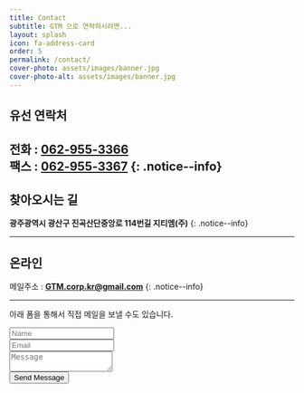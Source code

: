 ```yaml
---
title: Contact
subtitle: GTM 으로 연락하시려면...
layout: splash
icon: fa-address-card
order: 5
permalink: /contact/
cover-photo: assets/images/banner.jpg
cover-photo-alt: assets/images/banner.jpg
---
```




## 유선 연락처
전화 : **[062-955-3366](tel:062-955-3366)**  
팩스 : **[062-955-3367](tel:062-955-3367)**
{: .notice--info}
---
## 찾아오시는 길

**광주광역시 광산구 진곡산단중앙로 114번길 지티엠(주)**
{: .notice--info}

<div class="mobile_map">
  <!-- * 카카오맵 - 지도퍼가기 -->
  <!-- 1. 지도 노드 -->
  <div id="daumRoughmapContainer1561592650522" class="root_daum_roughmap root_daum_roughmap_landing"></div>

  <!--
    2. 설치 스크립트
    * 지도 퍼가기 서비스를 2개 이상 넣을 경우, 설치 스크립트는 하나만 삽입합니다.
  -->
  <script charset="UTF-8" class="daum_roughmap_loader_script" src="https://ssl.daumcdn.net/dmaps/map_js_init/roughmapLoader.js"></script>

  <!-- 3. 실행 스크립트 -->
  <script charset="UTF-8">
    new daum.roughmap.Lander({
      "timestamp" : "1561592650522",
      "key" : "u48k",
      "mapWidth" : "640",
      "mapHeight" : "420"
    }).render();
  </script>

  <style>
  .mobile_map .root_daum_roughmap {width:100%!important;}
  </style>
</div>

---
## 온라인
메일주소 : **<GTM.corp.kr@gmail.com>**
{: .notice--info}

---
아래 폼을 통해서 직접 메일을 보낼 수도 있습니다.
<form method="post" action="https://formspree.io/{{ site.email }}">
  <div class="row">
    <div class="6u 12u$(mobile)"><input type="text" name="name" placeholder="Name" /></div>
    <div class="6u$ 12u$(mobile)"><input type="text" name="email" placeholder="Email" /></div>
    <div class="12u$">
      <textarea name="message" placeholder="Message"></textarea>
    </div>
    <div class="1u$">
      <input type="submit" value="Send Message" />
    </div>
  </div>
</form>